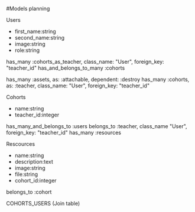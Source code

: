 #Models planning

Users
- first_name:string
- second_name:string
- image:string
- role:string

has_many :cohorts_as_teacher, class_name: "User", foreign_key: "teacher_id"
has_and_belongs_to_many :cohorts 

has_many :assets, as: :attachable, dependent: :destroy
has_many :cohorts, as: :teacher, class_name: "User", foreign_key: "teacher_id"

Cohorts
- name:string
- teacher_id:integer

has_many_and_belongs_to :users
belongs_to :teacher, class_name "User", foreign_key: "teacher_id"
has_many :resources

Rescources
- name:string
- description:text
- image:string
- file:string
- cohort_id:integer

belongs_to :cohort

COHORTS_USERS (Join table)

